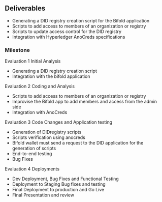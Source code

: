 ## Deliverables
- Generating a DID registry creation script for the Bifold application
- Scripts to add access to members of an organization or registry
- Scripts to update access control for the DID registry
- Integration with Hyperledger AnoCreds specifications


### Milestone 

Evaluation 1
Initial Analysis
- Generating a DID registry creation script
- Integration with the bifold application

Evaluation 2
Coding and Analysis
- Scripts to add access to members of an organization or registry
- Improvise the Bifold app to add members and access from the admin side
- Integration with AnoCreds

Evaluation 3
Code Changes and Application testing 
- Generation of DIDregistry scripts
- Scripts verification using anocreds
- Bifold wallet must send a request to the DID application for the generation of scripts
- End-to-end testing
- Bug Fixes

Evaluation 4
Deployments
- Dev Deployment, Bug Fixes and Functional Testing
- Deployment to Staging Bug fixes and testing
- Final Deployment to production and Go Live
- Final Presentation and review


